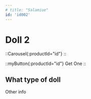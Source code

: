 ```yaml
---
# title: "Salamiue"
id: 'id002'
---
```


# Doll 2

::Carousel{:productId="id"}
::

::myButton{:productId="id"}
Get One
::

## What type of doll

Other info